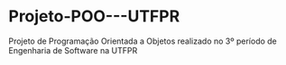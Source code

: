 # Projeto-POO---UTFPR
Projeto de Programação Orientada a Objetos realizado no 3º período de Engenharia de Software na UTFPR
